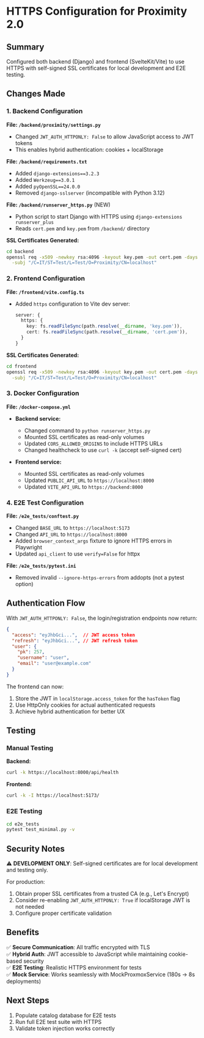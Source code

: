 # HTTPS Configuration for Proximity 2.0

## Summary

Configured both backend (Django) and frontend (SvelteKit/Vite) to use HTTPS with self-signed SSL certificates for local development and E2E testing.

## Changes Made

### 1. Backend Configuration

**File: `/backend/proximity/settings.py`**
- Changed `JWT_AUTH_HTTPONLY: False` to allow JavaScript access to JWT tokens
- This enables hybrid authentication: cookies + localStorage

**File: `/backend/requirements.txt`**
- Added `django-extensions==3.2.3`
- Added `Werkzeug==3.0.1`
- Added `pyOpenSSL==24.0.0`
- Removed `django-sslserver` (incompatible with Python 3.12)

**File: `/backend/runserver_https.py`** (NEW)
- Python script to start Django with HTTPS using `django-extensions runserver_plus`
- Reads `cert.pem` and `key.pem` from `/backend/` directory

**SSL Certificates Generated:**
```bash
cd backend
openssl req -x509 -newkey rsa:4096 -keyout key.pem -out cert.pem -days 365 -nodes \
  -subj "/C=IT/ST=Test/L=Test/O=Proximity/CN=localhost"
```

### 2. Frontend Configuration

**File: `/frontend/vite.config.ts`**
- Added `https` configuration to Vite dev server:
  ```typescript
  server: {
    https: {
      key: fs.readFileSync(path.resolve(__dirname, 'key.pem')),
      cert: fs.readFileSync(path.resolve(__dirname, 'cert.pem')),
    }
  }
  ```

**SSL Certificates Generated:**
```bash
cd frontend
openssl req -x509 -newkey rsa:4096 -keyout key.pem -out cert.pem -days 365 -nodes \
  -subj "/C=IT/ST=Test/L=Test/O=Proximity/CN=localhost"
```

### 3. Docker Configuration

**File: `/docker-compose.yml`**
- **Backend service:**
  - Changed command to `python runserver_https.py`
  - Mounted SSL certificates as read-only volumes
  - Updated `CORS_ALLOWED_ORIGINS` to include HTTPS URLs
  - Changed healthcheck to use `curl -k` (accept self-signed cert)

- **Frontend service:**
  - Mounted SSL certificates as read-only volumes
  - Updated `PUBLIC_API_URL` to `https://localhost:8000`
  - Updated `VITE_API_URL` to `https://backend:8000`

### 4. E2E Test Configuration

**File: `/e2e_tests/conftest.py`**
- Changed `BASE_URL` to `https://localhost:5173`
- Changed `API_URL` to `https://localhost:8000`
- Added `browser_context_args` fixture to ignore HTTPS errors in Playwright
- Updated `api_client` to use `verify=False` for httpx

**File: `/e2e_tests/pytest.ini`**
- Removed invalid `--ignore-https-errors` from addopts (not a pytest option)

## Authentication Flow

With `JWT_AUTH_HTTPONLY: False`, the login/registration endpoints now return:

```json
{
  "access": "eyJhbGci...",  // JWT access token
  "refresh": "eyJhbGci...", // JWT refresh token
  "user": {
    "pk": 257,
    "username": "user",
    "email": "user@example.com"
  }
}
```

The frontend can now:
1. Store the JWT in `localStorage.access_token` for the `hasToken` flag
2. Use HttpOnly cookies for actual authenticated requests
3. Achieve hybrid authentication for better UX

## Testing

### Manual Testing

**Backend:**
```bash
curl -k https://localhost:8000/api/health
```

**Frontend:**
```bash
curl -k -I https://localhost:5173/
```

### E2E Testing

```bash
cd e2e_tests
pytest test_minimal.py -v
```

## Security Notes

⚠️ **DEVELOPMENT ONLY**: Self-signed certificates are for local development and testing only.

For production:
1. Obtain proper SSL certificates from a trusted CA (e.g., Let's Encrypt)
2. Consider re-enabling `JWT_AUTH_HTTPONLY: True` if localStorage JWT is not needed
3. Configure proper certificate validation

## Benefits

✅ **Secure Communication**: All traffic encrypted with TLS  
✅ **Hybrid Auth**: JWT accessible to JavaScript while maintaining cookie-based security  
✅ **E2E Testing**: Realistic HTTPS environment for tests  
✅ **Mock Service**: Works seamlessly with MockProxmoxService (180s → 8s deployments)  

## Next Steps

1. Populate catalog database for E2E tests
2. Run full E2E test suite with HTTPS
3. Validate token injection works correctly
